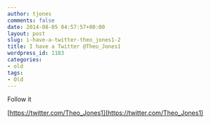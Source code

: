 ```yaml
---
author: tjones
comments: false
date: 2014-08-05 04:57:57+00:00
layout: post
slug: i-have-a-twitter-theo_jones1-2
title: I have a Twitter @Theo_Jones1
wordpress_id: 1183
categories:
- old
tags:
- Old
---
```


Follow it   

[https://twitter.com/Theo_Jones1](https://twitter.com/Theo_Jones1)

